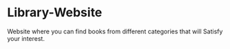# Library-Website
Website where you can find books from different categories that will Satisfy your interest. 
